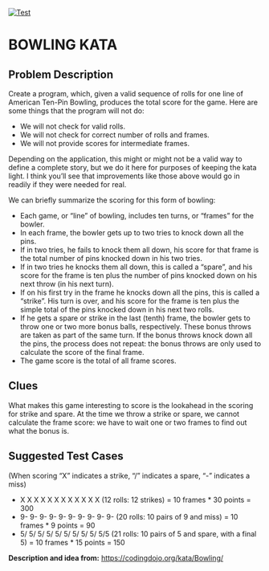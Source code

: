 [![Test](https://github.com/simplyRoba/kata_bowling/workflows/Test/badge.svg?branch=master)](https://github.com/simplyRoba/kata_bowling/actions?query=workflow%3ATest)

# BOWLING KATA

## Problem Description

Create a program, which, given a valid sequence of rolls for one line of American Ten-Pin Bowling, 
produces the total score for the game. Here are some things that the program will not do:

* We will not check for valid rolls.
* We will not check for correct number of rolls and frames.
* We will not provide scores for intermediate frames.

Depending on the application, this might or might not be a valid way to define a complete story, 
but we do it here for purposes of keeping the kata light. I think you’ll see that improvements 
like those above would go in readily if they were needed for real.

We can briefly summarize the scoring for this form of bowling:

* Each game, or “line” of bowling, includes ten turns, or “frames” for the bowler.
* In each frame, the bowler gets up to two tries to knock down all the pins.
* If in two tries, he fails to knock them all down, his score for that frame is 
the total number of pins knocked down in his two tries.
* If in two tries he knocks them all down, this is called a “spare”, and his score 
for the frame is ten plus the number of pins knocked down on his next throw (in his next turn).
* If on his first try in the frame he knocks down all the pins, this is called a “strike”. 
His turn is over, and his score for the frame is ten plus the simple total of the pins 
knocked down in his next two rolls.
* If he gets a spare or strike in the last (tenth) frame, the bowler gets to throw one or 
two more bonus balls, respectively. These bonus throws are taken as part of the same turn. 
If the bonus throws knock down all the pins, the process does not repeat: the bonus throws 
are only used to calculate the score of the final frame.
* The game score is the total of all frame scores.

## Clues

What makes this game interesting to score is the lookahead in the scoring for strike and spare. 
At the time we throw a strike or spare, we cannot calculate the frame score: 
we have to wait one or two frames to find out what the bonus is.

## Suggested Test Cases

(When scoring “X” indicates a strike, “/” indicates a spare, “-” indicates a miss)

* X X X X X X X X X X X X (12 rolls: 12 strikes) = 10 frames * 30 points = 300
* 9- 9- 9- 9- 9- 9- 9- 9- 9- 9- (20 rolls: 10 pairs of 9 and miss) = 10 frames * 9 points = 90
* 5/ 5/ 5/ 5/ 5/ 5/ 5/ 5/ 5/ 5/5 (21 rolls: 10 pairs of 5 and spare, with a final 5) = 10 frames * 15 points = 150


**Description and idea from:** https://codingdojo.org/kata/Bowling/




